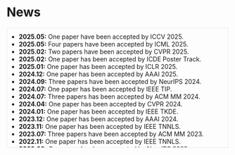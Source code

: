 News
======
<div style="max-height: 250px; overflow-y: auto; padding: 10px; border: 1px solid #eaeaea; background-color: #fdfdfd;">
  <ul style="margin: 0; padding-left: 1.2em;">
<li><strong>2025.05:</strong>  One paper have been accepted by ICCV 2025.</li>
<li><strong>2025.05:</strong>  Four papers have been accepted by ICML 2025.</li>
<li><strong>2025.02:</strong>  Two papers have been accepted by CVPR 2025.</li>
<li><strong>2025.02:</strong>  One paper has been accepted by ICDE Poster Track.</li>
<li><strong>2025.01:</strong>  One paper has been accepted by ICLR 2025.</li>
<li><strong>2024.12:</strong>  One paper has been accepted by AAAI 2025.</li>
<li><strong>2024.09:</strong>  Three papers have been accepted by NeurIPS 2024.</li>
<li><strong>2024.07:</strong>  One paper has been accepted by IEEE TIP. </li>
<li><strong>2024.07:</strong>  Three papers has been accepted by ACM MM 2024.</li>
<li><strong>2024.04:</strong>  One paper has been accepted by CVPR 2024.</li>
<li><strong>2024.01:</strong>  One paper has been accepted by IEEE TKDE. </li>
<li><strong>2023.12:</strong>  One paper has been accepted by AAAI 2024.</li>
<li><strong>2023.11:</strong>  One paper has been accepted by IEEE TNNLS.</li>
<li><strong>2023.07:</strong>  Three papers have been accepted by ACM MM 2023.</li>
<li><strong>2022.11:</strong>  One paper has been accepted by IEEE TNNLS.</li>
<li><strong>2022.09:</strong>  One paper has been accepted by NeurIPS 2022.</li>
<li><strong>2021.12:</strong>  One paper has been accepted by AAAI 2022.</li>
  </ul>
</div>
